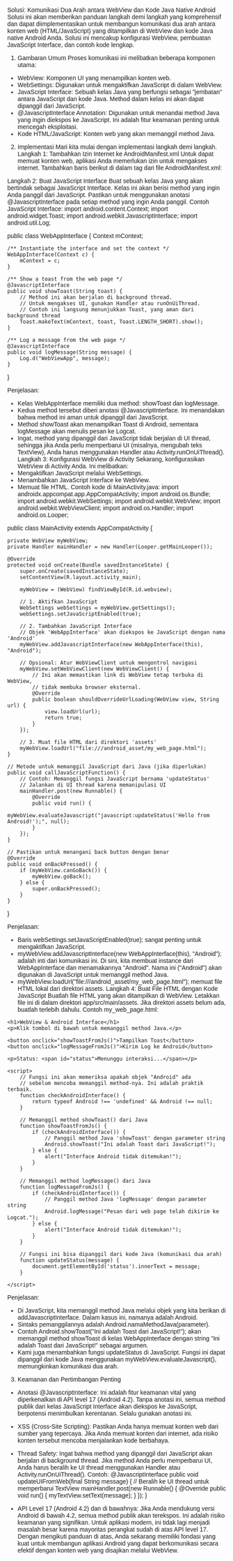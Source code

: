 Solusi: Komunikasi Dua Arah antara WebView dan Kode Java Native Android
Solusi ini akan memberikan panduan langkah demi langkah yang komprehensif dan dapat diimplementasikan untuk membangun komunikasi dua arah antara konten web (HTML/JavaScript) yang ditampilkan di WebView dan kode Java native Android Anda. Solusi ini mencakup konfigurasi WebView, pembuatan JavaScript Interface, dan contoh kode lengkap.
1. Gambaran Umum
Proses komunikasi ini melibatkan beberapa komponen utama:
 * WebView: Komponen UI yang menampilkan konten web.
 * WebSettings: Digunakan untuk mengaktifkan JavaScript di dalam WebView.
 * JavaScript Interface: Sebuah kelas Java yang berfungsi sebagai "jembatan" antara JavaScript dan kode Java. Method dalam kelas ini akan dapat dipanggil dari JavaScript.
 * @JavascriptInterface Annotation: Digunakan untuk menandai method Java yang ingin diekspos ke JavaScript. Ini adalah fitur keamanan penting untuk mencegah eksploitasi.
 * Kode HTML/JavaScript: Konten web yang akan memanggil method Java.
2. Implementasi
Mari kita mulai dengan implementasi langkah demi langkah.
Langkah 1: Tambahkan Izin Internet ke AndroidManifest.xml
Untuk dapat memuat konten web, aplikasi Anda memerlukan izin untuk mengakses internet. Tambahkan baris berikut di dalam tag <manifest> dari file AndroidManifest.xml:
<uses-permission android:name="android.permission.INTERNET" />

Langkah 2: Buat JavaScript Interface
Buat sebuah kelas Java yang akan bertindak sebagai JavaScript Interface. Kelas ini akan berisi method yang ingin Anda panggil dari JavaScript. Pastikan untuk menggunakan anotasi @JavascriptInterface pada setiap method yang ingin Anda panggil.
Contoh JavaScript Interface:
import android.content.Context;
import android.widget.Toast;
import android.webkit.JavascriptInterface;
import android.util.Log;

public class WebAppInterface {
    Context mContext;

    /** Instantiate the interface and set the context */
    WebAppInterface(Context c) {
        mContext = c;
    }

    /** Show a toast from the web page */
    @JavascriptInterface
    public void showToast(String toast) {
        // Method ini akan berjalan di background thread.
        // Untuk mengakses UI, gunakan Handler atau runOnUiThread.
        // Contoh ini langsung menunjukkan Toast, yang aman dari background thread
        Toast.makeText(mContext, toast, Toast.LENGTH_SHORT).show();
    }

    /** Log a message from the web page */
    @JavascriptInterface
    public void logMessage(String message) {
        Log.d("WebViewApp", message);
    }
}

Penjelasan:
 * Kelas WebAppInterface memiliki dua method: showToast dan logMessage.
 * Kedua method tersebut diberi anotasi @JavascriptInterface. Ini menandakan bahwa method ini aman untuk dipanggil dari JavaScript.
 * Method showToast akan menampilkan Toast di Android, sementara logMessage akan menulis pesan ke Logcat.
 * Ingat, method yang dipanggil dari JavaScript tidak berjalan di UI thread, sehingga jika Anda perlu memperbarui UI (misalnya, mengubah teks TextView), Anda harus menggunakan Handler atau Activity.runOnUiThread().
Langkah 3: Konfigurasi WebView di Activity
Sekarang, konfigurasikan WebView di Activity Anda. Ini melibatkan:
 * Mengaktifkan JavaScript melalui WebSettings.
 * Menambahkan JavaScript Interface ke WebView.
 * Memuat file HTML.
Contoh kode di MainActivity.java:
import androidx.appcompat.app.AppCompatActivity;
import android.os.Bundle;
import android.webkit.WebSettings;
import android.webkit.WebView;
import android.webkit.WebViewClient;
import android.os.Handler;
import android.os.Looper;

public class MainActivity extends AppCompatActivity {

    private WebView myWebView;
    private Handler mainHandler = new Handler(Looper.getMainLooper());

    @Override
    protected void onCreate(Bundle savedInstanceState) {
        super.onCreate(savedInstanceState);
        setContentView(R.layout.activity_main);

        myWebView = (WebView) findViewById(R.id.webview);

        // 1. Aktifkan JavaScript
        WebSettings webSettings = myWebView.getSettings();
        webSettings.setJavaScriptEnabled(true);

        // 2. Tambahkan JavaScript Interface
        // Objek 'WebAppInterface' akan diekspos ke JavaScript dengan nama 'Android'
        myWebView.addJavascriptInterface(new WebAppInterface(this), "Android");

        // Opsional: Atur WebViewClient untuk mengontrol navigasi
        myWebView.setWebViewClient(new WebViewClient() {
            // Ini akan memastikan link di WebView tetap terbuka di WebView,
            // tidak membuka browser eksternal.
            @Override
            public boolean shouldOverrideUrlLoading(WebView view, String url) {
                view.loadUrl(url);
                return true;
            }
        });

        // 3. Muat file HTML dari direktori 'assets'
        myWebView.loadUrl("file:///android_asset/my_web_page.html");
    }

    // Metode untuk memanggil JavaScript dari Java (jika diperlukan)
    public void callJavaScriptFunction() {
        // Contoh: Memanggil fungsi JavaScript bernama 'updateStatus'
        // Jalankan di UI thread karena memanipulasi UI
        mainHandler.post(new Runnable() {
            @Override
            public void run() {
                myWebView.evaluateJavascript("javascript:updateStatus('Hello from Android!');", null);
            }
        });
    }

    // Pastikan untuk menangani back button dengan benar
    @Override
    public void onBackPressed() {
        if (myWebView.canGoBack()) {
            myWebView.goBack();
        } else {
            super.onBackPressed();
        }
    }
}

Penjelasan:
 * Baris webSettings.setJavaScriptEnabled(true); sangat penting untuk mengaktifkan JavaScript.
 * myWebView.addJavascriptInterface(new WebAppInterface(this), "Android"); adalah inti dari komunikasi ini. Di sini, kita membuat instance dari WebAppInterface dan menamakannya "Android". Nama ini ("Android") akan digunakan di JavaScript untuk memanggil method Java.
 * myWebView.loadUrl("file:///android_asset/my_web_page.html"); memuat file HTML lokal dari direktori assets.
Langkah 4: Buat File HTML dengan Kode JavaScript
Buatlah file HTML yang akan ditampilkan di WebView. Letakkan file ini di dalam direktori app/src/main/assets. Jika direktori assets belum ada, buatlah terlebih dahulu.
Contoh my_web_page.html:
<!DOCTYPE html>
<html>
<head>
    <meta charset="utf-8">
    <title>Web App with Android Interface</title>
    <meta name="viewport" content="width=device-width, initial-scale=1.0">
    <style>
        body { font-family: sans-serif; padding: 20px; }
        button { font-size: 16px; margin: 10px 0; padding: 10px; width: 100%; }
    </style>
</head>
<body>

    <h1>WebView & Android Interface</h1>
    <p>Klik tombol di bawah untuk memanggil method Java.</p>

    <button onclick="showToastFromJs()">Tampilkan Toast</button>
    <button onclick="logMessageFromJs()">Kirim Log ke Android</button>

    <p>Status: <span id="status">Menunggu interaksi...</span></p>

    <script>
        // Fungsi ini akan memeriksa apakah objek "Android" ada
        // sebelum mencoba memanggil method-nya. Ini adalah praktik terbaik.
        function checkAndroidInterface() {
            return typeof Android !== 'undefined' && Android !== null;
        }

        // Memanggil method showToast() dari Java
        function showToastFromJs() {
            if (checkAndroidInterface()) {
                // Panggil method Java 'showToast' dengan parameter string
                Android.showToast("Ini adalah Toast dari JavaScript!");
            } else {
                alert("Interface Android tidak ditemukan!");
            }
        }

        // Memanggil method logMessage() dari Java
        function logMessageFromJs() {
            if (checkAndroidInterface()) {
                // Panggil method Java 'logMessage' dengan parameter string
                Android.logMessage("Pesan dari web page telah dikirim ke Logcat.");
            } else {
                alert("Interface Android tidak ditemukan!");
            }
        }

        // Fungsi ini bisa dipanggil dari kode Java (komunikasi dua arah)
        function updateStatus(message) {
            document.getElementById('status').innerText = message;
        }

    </script>
</body>
</html>

Penjelasan:
 * Di JavaScript, kita memanggil method Java melalui objek yang kita berikan di addJavascriptInterface. Dalam kasus ini, namanya adalah Android.
 * Sintaks pemanggilannya adalah Android.namaMethodJava(parameter).
 * Contoh Android.showToast("Ini adalah Toast dari JavaScript!"); akan memanggil method showToast di kelas WebAppInterface dengan string "Ini adalah Toast dari JavaScript!" sebagai argumen.
 * Kami juga menambahkan fungsi updateStatus di JavaScript. Fungsi ini dapat dipanggil dari kode Java menggunakan myWebView.evaluateJavascript(), memungkinkan komunikasi dua arah.
3. Keamanan dan Pertimbangan Penting
 * Anotasi @JavascriptInterface: Ini adalah fitur keamanan vital yang diperkenalkan di API level 17 (Android 4.2). Tanpa anotasi ini, semua method publik dari kelas JavaScript Interface akan diekspos ke JavaScript, berpotensi menimbulkan kerentanan. Selalu gunakan anotasi ini.
 * XSS (Cross-Site Scripting): Pastikan Anda hanya memuat konten web dari sumber yang tepercaya. Jika Anda memuat konten dari internet, ada risiko konten tersebut mencoba menjalankan kode berbahaya.
 * Thread Safety: Ingat bahwa method yang dipanggil dari JavaScript akan berjalan di background thread. Jika method Anda perlu memperbarui UI, Anda harus beralih ke UI thread menggunakan Handler atau Activity.runOnUiThread(). Contoh:
   @JavascriptInterface
public void updateUIFromWeb(final String message) {
    // Beralih ke UI thread untuk memperbarui TextView
    mainHandler.post(new Runnable() {
        @Override
        public void run() {
            myTextView.setText(message);
        }
    });
}

 * API Level 17 (Android 4.2) dan di bawahnya: Jika Anda mendukung versi Android di bawah 4.2, semua method publik akan terekspos. Ini adalah risiko keamanan yang signifikan. Untuk aplikasi modern, ini tidak lagi menjadi masalah besar karena mayoritas perangkat sudah di atas API level 17.
Dengan mengikuti panduan di atas, Anda sekarang memiliki fondasi yang kuat untuk membangun aplikasi Android yang dapat berkomunikasi secara efektif dengan konten web yang disajikan melalui WebView.
